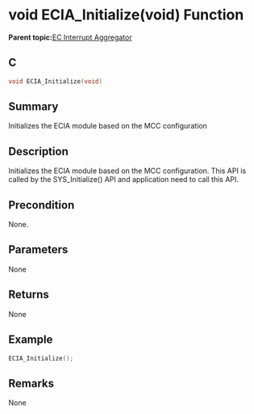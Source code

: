 # void ECIA\_Initialize\(void\) Function

**Parent topic:**[EC Interrupt Aggregator](GUID-1ADFDDF8-20D5-420E-8D3E-6587E5F9A215.md)

## C

```c
void ECIA_Initialize(void)
```

## Summary

Initializes the ECIA module based on the MCC configuration

## Description

Initializes the ECIA module based on the MCC configuration. This API is called by the SYS\_Initialize\(\) API and application need to call this API.

## Precondition

None.

## Parameters

None

## Returns

None

## Example

```c
ECIA_Initialize();
```

## Remarks

None

